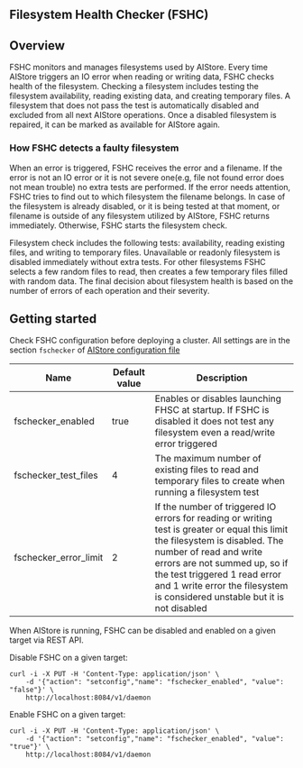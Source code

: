 Filesystem Health Checker (FSHC)
---------------------------------

## Overview

FSHC monitors and manages filesystems used by AIStore. Every time AIStore triggers an IO error when reading or writing data, FSHC checks health of the filesystem. Checking a filesystem includes testing the filesystem availability, reading existing data, and creating temporary files. A filesystem that does not pass the test is automatically disabled and excluded from all next AIStore operations. Once a disabled filesystem is repaired, it can be marked as available for AIStore again.

### How FSHC detects a faulty filesystem

When an error is triggered, FSHC receives the error and a filename. If the error is not an IO error or it is not severe one(e.g, file not found error does not mean trouble) no extra tests are performed. If the error needs attention, FSHC tries to find out to which filesystem the filename belongs. In case of the filesystem is already disabled, or it is being tested at that moment, or filename is outside of any filesystem utilized by AIStore, FSHC returns immediately. Otherwise, FSHC starts the filesystem check.

Filesystem check includes the following tests: availability, reading existing files, and writing to temporary files. Unavailable or readonly filesystem is disabled immediately without extra tests. For other filesystems FSHC selects a few random files to read, then creates a few temporary files filled with random data. The final decision about filesystem health is based on the number of errors of each operation and their severity.

## Getting started

Check FSHC configuration before deploying a cluster. All settings are in the section `fschecker` of [AIStore configuration file](./ais/setup/config.sh)

| Name | Default value | Description |
|---|---|---|
| fschecker_enabled | true | Enables or disables launching FHSC at startup. If FSHC is disabled it does not test any filesystem even a read/write error triggered |
| fschecker_test_files | 4 | The maximum number of existing files to read and temporary files to create when running a filesystem test |
| fschecker_error_limit | 2 | If the number of triggered IO errors for reading or writing test is greater or equal this limit the filesystem is disabled. The number of read and write errors are not summed up, so if the test triggered 1 read error and 1 write error the filesystem is considered unstable but it is not disabled |

When AIStore is running, FSHC can be disabled and enabled on a given target via REST API.

Disable FSHC on a given target:

```
curl -i -X PUT -H 'Content-Type: application/json' \
	-d '{"action": "setconfig","name": "fschecker_enabled", "value": "false"}' \
	http://localhost:8084/v1/daemon
```

Enable FSHC on a given target:

```
curl -i -X PUT -H 'Content-Type: application/json' \
	-d '{"action": "setconfig","name": "fschecker_enabled", "value": "true"}' \
	http://localhost:8084/v1/daemon
```
